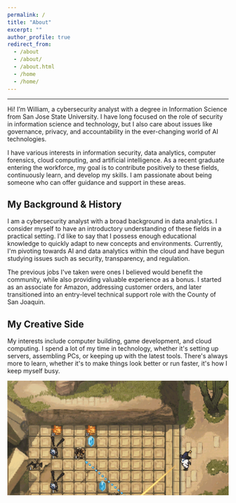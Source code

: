 ```yaml
---
permalink: /
title: "About"
excerpt: ""
author_profile: true
redirect_from:
  - /about
  - /about/
  - /about.html
  - /home
  - /home/
---
```


------
Hi! I’m William, a cybersecurity analyst with a degree in Information Science from San Jose State University.
I have long focused on the role of security in information science and technology, but I also care about issues like governance, privacy, and accountability in the ever-changing world of AI technologies.

I have various interests in information security, data analytics, computer forensics, cloud computing, and artificial intelligence.
As a recent graduate entering the workforce, my goal is to contribute positively to these fields, continuously learn, and develop my skills. I am passionate about being someone who can offer guidance and support in these areas.

## My Background & History
I am a cybersecurity analyst with a broad background in data analytics.
I consider myself to have an introductory understanding of these fields in a practical setting. 
I'd like to say that I possess enough educational knowledge to quickly adapt to new concepts and environments.
Currently, I'm pivoting towards AI and data analytics within the cloud and have begun studying issues such as security, transparency, and regulation.

The previous jobs I've taken were ones I believed would benefit the community, while also providing valuable experience as a bonus. 
I started as an associate for Amazon, addressing customer orders, and later transitioned into an entry-level technical support role with the County of San Joaquin.



## My Creative Side
My interests include computer building, game development, and cloud computing. 
I spend a lot of my time in technology, whether it's setting up servers, assembling PCs, or keeping up with the latest tools.
There's always more to learn, whether it's to make things look better or run faster, it's how I keep myself busy.

![](/files/Animation.gif)
